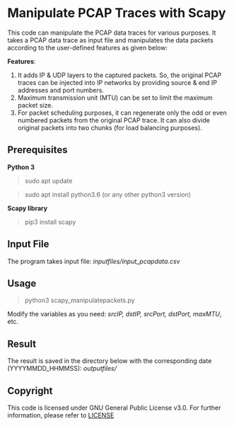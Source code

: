 # Manipulate PCAP Traces with Scapy

This code can manipulate the PCAP data traces for various purposes. It takes a PCAP data trace as input file and manipulates the data packets according to the user-defined features as given below: 

**Features**:

1. It adds IP & UDP layers to the captured packets. So, the original PCAP traces can be injected into IP networks by providing source & end IP addresses and port numbers. 
2. Maximum transmission unit (MTU) can be set to limit the maximum packet size. 
3. For packet scheduling purposes, it can regenerate only the odd or even numbered packets from the original PCAP trace. It can also divide original packets into two chunks (for load balancing purposes).   

## Prerequisites
**Python 3**
> sudo apt update

> sudo apt install python3.6 (or any other python3 version) 

**Scapy library**
> pip3 install scapy

## Input File
The program takes input file: 
*inputfiles/input_pcapdata.csv*

## Usage
> python3 scapy_manipulatepackets.py

Modify the variables as you need: *srcIP, dstIP, srcPort, dstPort, maxMTU*, etc.

## Result
The result is saved in the directory below with the corresponding date (YYYYMMDD_HHMMSS):
*outputfiles/*

## Copyright
This code is licensed under GNU General Public License v3.0. For further information, please refer to [LICENSE](LICENSE)